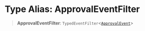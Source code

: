 # Type Alias: ApprovalEventFilter

> **ApprovalEventFilter**: `TypedEventFilter`\<[`ApprovalEvent`](ApprovalEvent.md)\>
